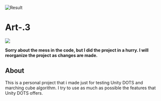![Result](Res/gif.gif)

# Art-.3
![](https://img.shields.io/badge/Unity-2020.1.0f1-brightgreen)

**Sorry about the mess in the code, but I did the project in a hurry. I will reorganize the project as changes are made.**

## About

This is a personal project that i made just for testing Unity DOTS and marching cube algorithm. I try to use as much as possible the features that Unity DOTS offers.
